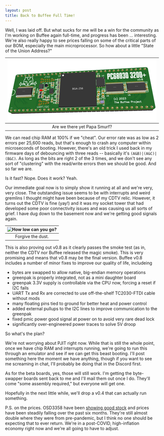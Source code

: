 ```yaml
---
layout: post
title: Back to Buffee Full Time!
---
```


Well, I was laid off. But what sucks for me will be a win for the community as I'm working on Buffee again full-time, and progress has been ... interesting. We're also really happy to see prices falling on some of the critical parts of our BOM, especially the main microprocessor. So how about a little "State of the Union Address?"

|![How low can you go?](https://raw.githubusercontent.com/lostcatproductions/lostcatproductions.github.io/master/images/Buffee_v0.8_render.png)|
| :-: |
|Are we there yet Papa Smurf?|

We can read chip RAM at 100% if we "cheat". Our error rate was as low as 2 errors per 25,600 reads, but that's enough to crash any computer within microseconds of booting. However, there's an old trick I used back in my firmware days of debouncing with three reads -- basically it's `(A&B)|(A&C)|(B&C)`. As long as the bits are right 2 of the 3 times, and we don't see any sort of "clustering" with the read/write errors then we should be good. And so far we are.

Is it fast? Nope. Does it work? Yeah.

Our immediate goal now is to simply show it running at all and we're very, very close. The outstanding issue seems to be with interrupts and weird gremlins I thought might have been because of my CDTV relic. However, it turns out the CDTV is fine (yay!) and it was my socket tower that had developed some poor connectivity issues and was causing us all sorts of grief. I have dug down to the basement now and we're getting good signals again.

|![How low can you go?](https://raw.githubusercontent.com/lostcatproductions/lostcatproductions.github.io/master/images/Buffee_v0.8.png)|
| :-: |
|Forgive the dust.|

This is also proving out v0.8 as it clearly passes the smoke test (as in, neither the CDTV nor Buffee released the magic smoke). This is very promising and means that v0.8 may be the final version. Buffee v0.8 includes a number of minor fixes to improve our quality of life, includeing

- bytes are swapped to allow native, big-endian memory operations
- greenpak is properly integrated, not as a mini daughter board
- greenpak 3.3V supply is controllable via the CPU now, forcing a reset if I2C fails
- UART Tx and Rx are corrected to use off-the-shelf TC2030-FTDI cable without mods
- many floating pins tied to ground for better heat and power control
- added external pullups to the I2C lines to improve communication to the greenpak
- fixed pmic power good signal at power on to avoid very rare dead lock
- significantly over-engineered power traces to solve 5V droop

So what's the plan?

We're not worrying about PJIT right now. While that is still the whole point, once we have chip RAM and interrupts running, we're going to run this through an emulator and see if we can get this beast booting. I'll post something here the moment we have anything, though if you want to see me screaming in chat, I'll probably be doing that in the Discord first.

As for the beta boards, yes, those will still work. I'm getting the byte-swapper boards sent back to me and I'll mail them out once I do. They'll come "some assembly required," but everyone will get one.

Hopefully in the next little while, we'll drop a v0.4 that can actually run something.

P.S. on the prices. OSD3358 have been [showing good stock](https://octopart.com/osd3358-512m-bsm-octavo+systems-86815982?r=sp) and prices have been steadily falling over the past six months. They're still almost double where they were from pre-pandemic, but I think no one should be expecting that to ever return. We're in a post-COVID, high-inflation economy right now and we're all going to have to adjust.
